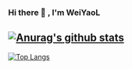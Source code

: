### Hi there 👋 , I'm WeiYaoL

[![Anurag's github stats](https://github-readme-stats.vercel.app/api?username=WeiYaoL&show_icons=true&theme=synthwave&repo=github-readme-stats)](https://github.com/anuraghazra/github-readme-stats)
---
[![Top Langs](https://github-readme-stats.vercel.app/api/top-langs/?username=WeiYaoL)](https://github.com/anuraghazra/github-readme-stats)


<!--
**WeiYaoL/WeiYaoL** is a ✨ _special_ ✨ repository because its `README.md` (this file) appears on your GitHub profile.

Here are some ideas to get you started:

- 🔭 I’m currently working on ...
- 🌱 I’m currently learning ...
- 👯 I’m looking to collaborate on ...
- 🤔 I’m looking for help with ...
- 💬 Ask me about ...
- 📫 How to reach me: ...
- 😄 Pronouns: ...
- ⚡ Fun fact: ...
-->
